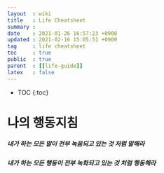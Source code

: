 ```yaml
---
layout  : wiki
title   : Life Cheatsheet
summary : 
date    : 2021-01-26 16:57:23 +0900
updated : 2021-02-16 15:05:51 +0900
tag     : life cheatsheet
toc     : true
public  : true
parent  : [[life-guide]] 
latex   : false
---
```

* TOC
{:toc}

# 나의 행동지침
##### 내가 하는 모든 말이 전부 녹음되고 있는 것 처럼 말해라
##### 내가 하는 모든 행동이 전부 녹화되고 있는 것 처럼 행동해라


